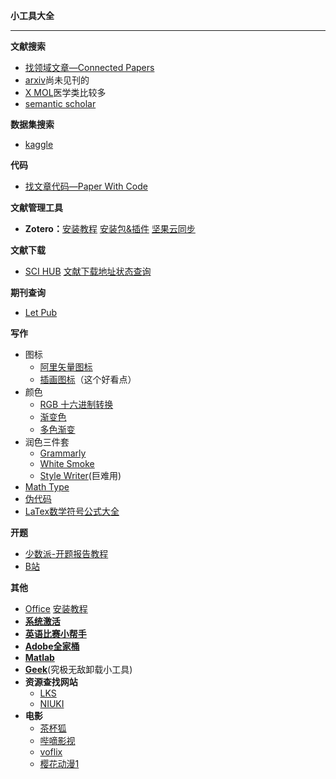 **小工具大全**

--------------------------------

**文献搜索**

- [找领域文章—Connected Papers](https://www.connectedpapers.com/)
- [arxiv](https://arxiv.org/)尚未见刊的
- [X MOL](https://www.x-mol.com/paper/chem)医学类比较多
- [semantic scholar](https://www.semanticscholar.org/)

**数据集搜索**

- [kaggle](https://www.kaggle.com/)

**代码**

- [找文章代码—Paper With Code](https://paperswithcode.com/)

**文献管理工具**

- **Zotero：**[安装教程](https://www.bilibili.com/video/BV1ZE411p7qT?spm_id_from=333.999.0.0&vd_source=131bd090c855bc8e8ae1e30d2ddb8ab2)    [安装包&插件](http://dobeccx.cn/yun/index.php?share/file&user=102&sid=cQCUye25)  [坚果云同步](https://sspai.com/post/64283)

**文献下载**

- [SCI HUB](https://sci-hub.se/)	[文献下载地址状态查询](https://tool.yovisun.com/scihub/) 

**期刊查询**

- [Let Pub](http://www.letpub.com.cn/index.php?page=journalapp&view=search)

**写作**

- 图标
  - [阿里矢量图标](https://www.iconfont.cn/)
  - [插画图标](https://www.flaticon.com/)（这个好看点）
- 颜色
  - [RGB 十六进制转换](https://www.sioe.cn/yingyong/yanse-rgb-16/)
  - [渐变色](https://mycolor.space/)
  - [多色渐变](https://www.grabient.com/)
- 润色三件套
  - [Grammarly](https://www.grammarly.com/ )
  - [White Smoke](http://dobeccx.cn/yun/index.php?share/file&user=102&sid=JZqDvxBT)
  - [Style Writer](http://dobeccx.cn/yun/index.php?share/file&user=102&sid=ngyQsXTU)(巨难用)   
- [Math Type](http://dobeccx.cn/yun/index.php?share/file&user=102&sid=WI9qz65N)
- [伪代码](http://dobeccx.cn/yun/index.php?share/file&user=102&sid=hWvKN2CQ)
- [LaTex数学符号公式大全](http://www.letpub.com.cn/index.php?page=journalapp&view=search)



**开题**

- [少数派-开题报告教程](https://sspai.com/post/57022)
- [B站](https://www.bilibili.com/video/BV1U64y1W7ro?spm_id_from=333.337.search-card.all.click)

**其他**

- [Office](http://dobeccx.cn/yun/index.php?share/file&user=102&sid=GU2E5xjc)  [安装教程](https://www.bilibili.com/video/BV193411K7Yq?spm_id_from=333.999.0.0&vd_source=131bd090c855bc8e8ae1e30d2ddb8ab2)
- **[系统激活](https://www.bilibili.com/read/cv6138053)**
- [**英语比赛小帮手**](http://dobeccx.cn/yun/index.php?share/file&user=102&sid=vkIBsahP)
- [**Adobe全家桶**](http://dobeccx.cn/yun/index.php?share/folder&user=102&sid=TgvZYb7r)
- [**Matlab**](http://dobeccx.cn/yun/index.php?share/folder&user=102&sid=GQ9hr5Tv)
- [**Geek**](http://dobeccx.cn/yun/index.php?share/file&user=102&sid=VvbwPGi7)(究极无敌卸载小工具)
- **资源查找网站**
  - [LKS](https://lkssite.vip/)
  - [NIUKI](https://niuki.kingwei.ltd/)
- **电影**
  - [茶杯狐](https://cupfox.app/)
  - [哔嘀影视](https://www.bdys01.com/)
  - [voflix](https://www.voflix.com/)
  - [樱花动漫1](http://www.dmh8.com/)  
